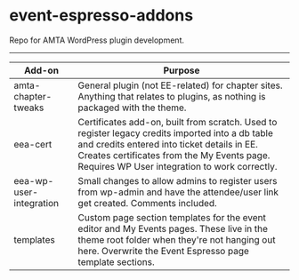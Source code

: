 # event-espresso-addons

Repo for AMTA WordPress plugin development.

---
Add-on | Purpose
--- | ---
amta-chapter-tweaks | General plugin (not EE-related) for chapter sites. Anything that relates to plugins, as nothing is packaged with the theme.
eea-cert | Certificates add-on, built from scratch. Used to register legacy credits imported into a db table and credits entered into ticket details in EE. Creates certificates from the My Events page. Requires WP User integration to work correctly.
eea-wp-user-integration | Small changes to allow admins to register users from wp-admin and have the attendee/user link get created. Comments included.
templates | Custom page section templates for the event editor and My Events pages. These live in the theme root folder when they're not hanging out here. Overwrite the Event Espresso page template sections.
